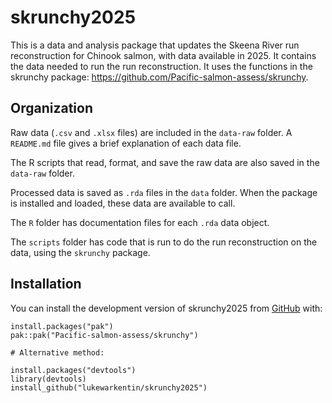 # skrunchy2025

This is a data and analysis package that updates the Skeena River run reconstruction for Chinook salmon, with data available in 2025. 
It contains the data needed to run the run reconstruction. 
It uses the functions in the skrunchy package: https://github.com/Pacific-salmon-assess/skrunchy. 

## Organization 

Raw data (`.csv` and `.xlsx` files) are included in the `data-raw` folder. A `README.md` file gives a brief explanation of each data file. 

The R scripts that read, format, and save the raw data are also saved in the `data-raw` folder. 

Processed data is saved as `.rda` files in the `data` folder. When the package is installed and loaded, these data are available to call.  

The `R` folder has documentation files for each `.rda` data object. 

The `scripts` folder has code that is run to do the run reconstruction on the data, using the `skrunchy` package. 

## Installation

You can install the development version of skrunchy2025 from [GitHub](https://github.com/) with:

```
install.packages("pak")
pak::pak("Pacific-salmon-assess/skrunchy")

# Alternative method:

install.packages("devtools")
library(devtools)
install_github("lukewarkentin/skrunchy2025")

```
